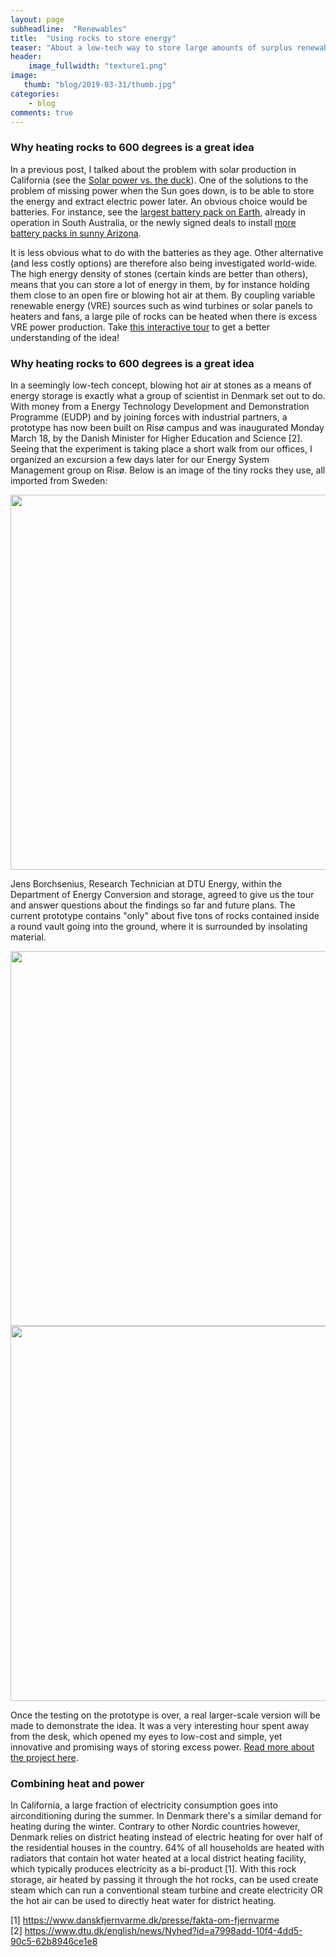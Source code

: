 ```yaml
---
layout: page
subheadline:  "Renewables"
title:  "Using rocks to store energy"
teaser: "About a low-tech way to store large amounts of surplus renewable energy, and a tour to see an actual prototype in Denmark."
header:
    image_fullwidth: "texture1.png"
image:
   thumb: "blog/2019-03-31/thumb.jpg"
categories:
    - blog
comments: true
---
```


### Why heating rocks to 600 degrees is a great idea

In a previous post, I talked about the problem with solar production in California 
(see the [Solar power vs. the duck](https://kpolsen.github.io/blog/the-duck/)). 
One of the solutions to the problem of missing power when the Sun goes down, is to be able to 
store the energy and extract electric power later. 
An obvious choice would be batteries. 
For instance, see the [largest battery pack on Earth](https://www.theguardian.com/technology/2018/sep/27/south-australias-tesla-battery-on-track-to-make-back-a-third-of-cost-in-a-year), 
already in operation in South Australia, or the newly signed deals to 
install [more battery packs in sunny Arizona](https://www.greentechmedia.com/articles/read/arizona-is-getting-its-first-standalone-battery-peaker#gs.3rajfi). 

It is less obvious what to do with the batteries as they age. 
Other alternative (and less costly options) are therefore also being investigated world-wide. 
The high energy density of stones (certain kinds are better than others), 
means that you can store a lot of energy in them, by for instance holding them close to 
an open fire or blowing hot air at them. 
By coupling variable renewable energy (VRE) sources such as wind turbines or solar panels to heaters and fans, a 
large pile of rocks can be heated when there is excess VRE power production. 
Take [this interactive tour](https://www.youtube.com/watch?v=HYkIlT5bxYI) to get a better understanding of the idea!


### Why heating rocks to 600 degrees is a great idea
In a seemingly low-tech concept, blowing hot air at stones as a means of energy storage 
is exactly what a group of 
scientist in Denmark set out to do. 
With money from a Energy Technology Development and Demonstration Programme (EUDP) and 
by joining forces with industrial partners, 
a prototype has now been built on Risø campus and was inaugurated Monday March 18, by 
the Danish Minister for Higher Education and Science [2].
Seeing that the experiment is taking place a short walk from our offices, 
I organized an excursion a few days later for our Energy System Management group on Risø. 
Below is an image of the tiny rocks they use, all imported from Sweden:

<img src="{{ site.urlimg }}/blog/2019-03-31/rocks.jpg" alt="" width="600">

Jens Borchsenius, Research Technician at DTU Energy, within the Department of Energy Conversion and storage, 
agreed to give us the tour and answer questions about the findings so far and future plans. 
The current prototype contains "only" about five tons of rocks contained inside a round vault going into the ground, 
where it is surrounded by insolating material.

<img src="{{ site.urlimg }}/blog/2019-03-31/tour1.jpg" alt="" width="600">

<img src="{{ site.urlimg }}/blog/2019-03-31/tour2.jpg" alt="" width="600">

Once the testing on the prototype is over, a real larger-scale version will be made to demonstrate the idea. 
It was a very interesting hour spent away from the desk, which opened my eyes to 
low-cost and simple, yet innovative and promising ways of storing excess power.
[Read more about the project here](https://www.seas-nve.dk/eng/projects/energy-storage).


### Combining heat and power
In California, a large fraction of electricity consumption goes into airconditioning during the summer. 
In Denmark there's a similar demand for heating during the winter. 
Contrary to other Nordic countries however, Denmark relies on district heating instead of electric heating for 
over half of the residential houses in the country. 
64% of all households are heated with radiators that contain hot water heated at a local district 
heating facility, which typically produces electricity as a bi-product [1]. 
With this rock storage, air heated by passing it through the hot rocks, can be used create steam which 
can run a conventional steam turbine and create electricity OR the hot air can be used to directly heat water for 
district heating. 


[1] https://www.danskfjernvarme.dk/presse/fakta-om-fjernvarme <br>
[2] https://www.dtu.dk/english/news/Nyhed?id=a7998add-10f4-4dd5-90c5-62b8946ce1e8 <br>
